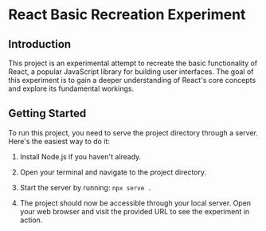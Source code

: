 # React Basic Recreation Experiment

## Introduction
This project is an experimental attempt to recreate the basic functionality of React,
a popular JavaScript library for building user interfaces.
The goal of this experiment is to gain a deeper understanding of React's core concepts and explore its fundamental workings.

## Getting Started
To run this project, you need to serve the project directory through a server. Here's the easiest way to do it:

1. Install Node.js if you haven't already.

1. Open your terminal and navigate to the project directory.

1. Start the server by running: 
``` npx serve . ```

1. The project should now be accessible through your local server.
Open your web browser and visit the provided URL to see the experiment in action.
